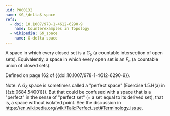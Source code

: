 ```yaml
---
uid: P000132
name: $G_\delta$ space
refs:
  - doi: 10.1007/978-1-4612-6290-9
    name: Counterexamples in Topology
  - wikipedia: Gδ_space
    name: G-delta space
---
```


A space in which every closed set is a $G_\delta$ (a countable intersection of open sets).
Equivalently, a space in which every open set is an $F_\sigma$ (a countable union of closed sets).

Defined on page 162 of {{doi:10.1007/978-1-4612-6290-9}}.

Note: A $G_\delta$ space is sometimes called a "perfect space" (Exercise 1.5.H(a) in {{zb:0684.54001}}). But that could be confused with a space that is a "perfect" in the sense of "perfect set" (= a set equal to its derived set), that is, a space without isolated point. See the discussion in <https://en.wikipedia.org/wiki/Talk:Perfect_set#Terminology_issue>.
